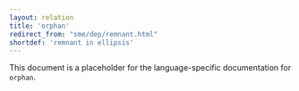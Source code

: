 ```yaml
---
layout: relation
title: 'orphan'
redirect_from: "sme/dep/remnant.html"
shortdef: 'remnant in ellipsis'
---
```


This document is a placeholder for the language-specific documentation
for `orphan`.
